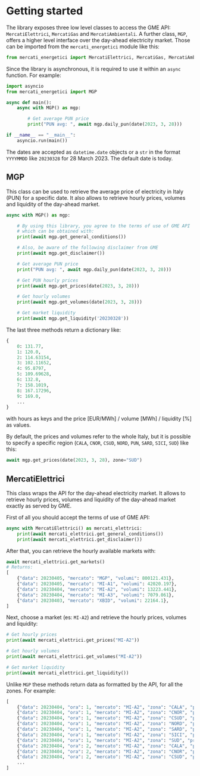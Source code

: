 # Getting started

The library exposes three low level classes to access the GME API: ``MercatiElettrici``, ``MercatiGas`` and ``MercatiAmbientali``. A further class, ``MGP``, offers a higher level interface over the day-ahead electricity market. Those can be imported from the ``mercati_energetici`` module like this:

```python
from mercati_energetici import MercatiElettrici, MercatiGas, MercatiAmbientali, MGP
```

Since the library is asynchronous, it is required to use it within an ``async`` function. For example:

```python
import asyncio
from mercati_energetici import MGP

async def main():
    async with MGP() as mgp:

        # Get average PUN price
        print("PUN avg: ", await mgp.daily_pun(date(2023, 3, 28)))

if __name__ == "__main__":
    asyncio.run(main())
```

The dates are accepted as ``datetime.date`` objects or a ``str`` in the format ``YYYYMMDD`` like ``20230328`` for 28 March 2023. The default date is today.

## MGP

This class can be used to retrieve the average price of electricity in Italy (PUN) for a specific date. It also allows to retrieve hourly prices, volumes and liquidity of the day-ahead market. 

```python
async with MGP() as mgp:

    # By using this library, you agree to the terms of use of GME API
    # which can be obtained with:
    print(await mgp.get_general_conditions())

    # Also, be aware of the following disclaimer from GME
    print(await mgp.get_disclaimer())

    # Get average PUN price
    print("PUN avg: ", await mgp.daily_pun(date(2023, 3, 28)))

    # Get PUN hourly prices
    print(await mgp.get_prices(date(2023, 3, 28)))

    # Get hourly volumes
    print(await mgp.get_volumes(date(2023, 3, 28)))

    # Get market liquidity
    print(await mgp.get_liquidity('20230328'))
```

The last three methods return a dictionary like:

```python
{
    0: 131.77,
    1: 120.0,
    2: 114.63154,
    3: 102.11652,
    4: 95.8797,
    5: 109.69628,
    6: 132.8,
    7: 158.1019,
    8: 167.17296,
    9: 169.0,
    ...
}
```

with hours as keys and the price [EUR/MWh] / volume [MWh] / liquidity [%] as values.

By default, the prices and volumes refer to the whole Italy, but it is possible to specify a specific region (``CALA``, ``CNOR``, ``CSUD``, ``NORD``, ``PUN``, ``SARD``, ``SICI``, ``SUD``) like this:

```python
await mgp.get_prices(date(2023, 3, 28), zone="SUD")
```

## MercatiElettrici

This class wraps the API for the day-ahead electricity market. It allows to retrieve hourly prices, volumes and liquidity of the day-ahead market exactly as served by GME.

First of all you should accept the terms of use of GME API:

```python
async with MercatiElettrici() as mercati_elettrici:
    print(await mercati_elettrici.get_general_conditions())
    print(await mercati_elettrici.get_disclaimer())
```

After that, you can retrieve the hourly available markets with:

```python
await mercati_elettrici.get_markets()
# Returns:
[
    {"data": 20230405, "mercato": "MGP", "volumi": 800121.431},
    {"data": 20230405, "mercato": "MI-A1", "volumi": 42020.197},
    {"data": 20230404, "mercato": "MI-A2", "volumi": 13223.441},
    {"data": 20230404, "mercato": "MI-A3", "volumi": 7079.061},
    {"data": 20230403, "mercato": "XBID", "volumi": 22164.1},
]
```

Next, choose a market (es: ``MI-A2``) and retrieve the hourly prices, volumes and liquidity:

```python
# Get hourly prices
print(await mercati_elettrici.get_prices("MI-A2"))

# Get hourly volumes
print(await mercati_elettrici.get_volumes("MI-A2"))

# Get market liquidity
print(await mercati_elettrici.get_liquidity())
```

Unlike ``MGP`` these methods return data as formatted by the API, for all the zones. For example:

```python
[
    {"data": 20230404, "ora": 1, "mercato": "MI-A2", "zona": "CALA", "prezzo": 112.0},
    {"data": 20230404, "ora": 1, "mercato": "MI-A2", "zona": "CNOR", "prezzo": 112.0},
    {"data": 20230404, "ora": 1, "mercato": "MI-A2", "zona": "CSUD", "prezzo": 112.0},
    {"data": 20230404, "ora": 1, "mercato": "MI-A2", "zona": "NORD", "prezzo": 112.0},
    {"data": 20230404, "ora": 1, "mercato": "MI-A2", "zona": "SARD", "prezzo": 112.0},
    {"data": 20230404, "ora": 1, "mercato": "MI-A2", "zona": "SICI", "prezzo": 112.0},
    {"data": 20230404, "ora": 1, "mercato": "MI-A2", "zona": "SUD", "prezzo": 112.0},
    {"data": 20230404, "ora": 2, "mercato": "MI-A2", "zona": "CALA", "prezzo": 112.0},
    {"data": 20230404, "ora": 2, "mercato": "MI-A2", "zona": "CNOR", "prezzo": 112.0},
    {"data": 20230404, "ora": 2, "mercato": "MI-A2", "zona": "CSUD", "prezzo": 112.0},
    ...
]
```
